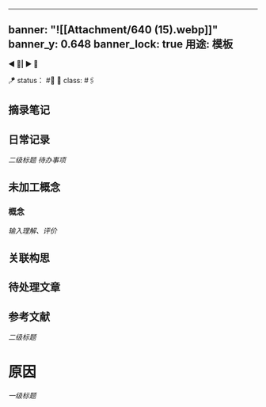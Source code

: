 
---
banner: "![[Attachment/640 (15).webp]]"
banner_y: 0.648
banner_lock: true
用途: 模板
---

**◀️ 🌾| ▶️ 🍎** 

🪁 status： #🌿 
🎏 class: #🖇️

## 摘录笔记

## 日常记录
*二级标题*
*待办事项*

## 未加工概念

### 概念

*输入理解、评价*

## 关联构思

## 待处理文章

## 参考文献
*二级标题*

# 原因
*一级标题*